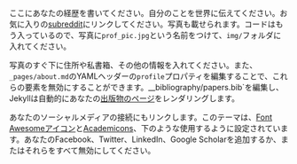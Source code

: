 ここにあなたの経歴を書いてください。自分のことを世界に伝えてください。お気に入りの[subreddit](http://reddit.com)にリンクしてください。写真も載せられます。コードはもう入っているので、写真に`prof_pic.jpg`という名前をつけて、`img/`フォルダに入れてください。

写真のすぐ下に住所や私書箱、その他の情報を入れてください。また、`_pages/about.md`のYAMLヘッダーの`profile`プロパティを編集することで、これらの要素を無効にすることができます。\_\_bibliography/papers.bib`を編集し、Jekyllは自動的にあなたの[出版物のページ](/multi-language-al-folio/publications/)をレンダリングします。

あなたのソーシャルメディアの接続にもリンクします。このテーマは、[Font Awesomeアイコン](https://fontawesome.com/)と[Academicons](https://jpswalsh.github.io/academicons/)、下のような使用するように設定されています。あなたのFacebook、Twitter、LinkedIn、Google Scholarを追加するか、またはそれらをすべて無効にしてください。
